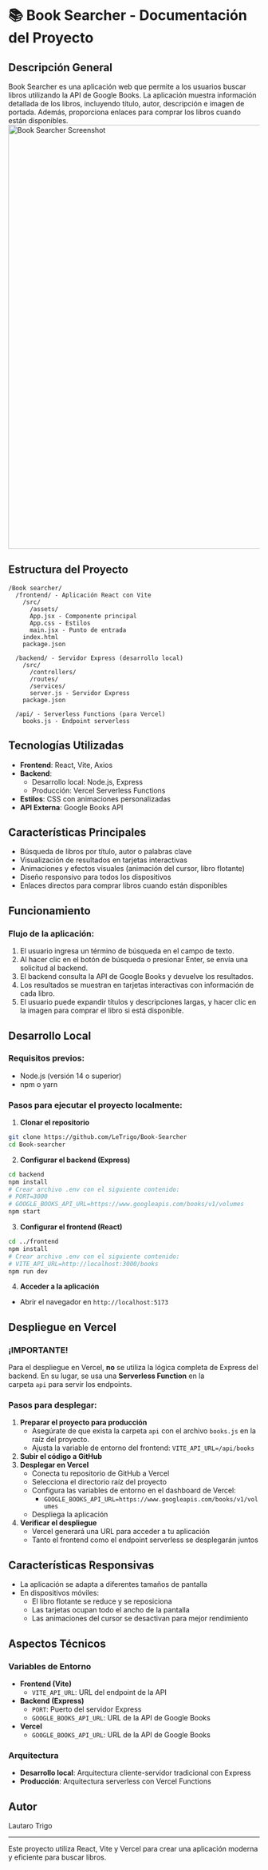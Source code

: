 # **📚 Book Searcher - Documentación del Proyecto**

## **Descripción General**

Book Searcher es una aplicación web que permite a los usuarios buscar libros utilizando la API de Google Books. La aplicación muestra información detallada de los libros, incluyendo título, autor, descripción e imagen de portada. Además, proporciona enlaces para comprar los libros cuando están disponibles.
<img width="1911" height="848" alt="Book Searcher Screenshot" src="https://github.com/user-attachments/assets/0e21bdec-252e-4862-b02c-3be90a813d00" />

## **Estructura del Proyecto**

```
/Book searcher/
  /frontend/ - Aplicación React con Vite
    /src/
      /assets/
      App.jsx - Componente principal
      App.css - Estilos
      main.jsx - Punto de entrada
    index.html
    package.json
    
  /backend/ - Servidor Express (desarrollo local)
    /src/
      /controllers/
      /routes/
      /services/
      server.js - Servidor Express
    package.json
    
  /api/ - Serverless Functions (para Vercel)
    books.js - Endpoint serverless
```

## **Tecnologías Utilizadas**

- **Frontend**: React, Vite, Axios
- **Backend**:
    - Desarrollo local: Node.js, Express
    - Producción: Vercel Serverless Functions
- **Estilos**: CSS con animaciones personalizadas
- **API Externa**: Google Books API

## **Características Principales**

- Búsqueda de libros por título, autor o palabras clave
- Visualización de resultados en tarjetas interactivas
- Animaciones y efectos visuales (animación del cursor, libro flotante)
- Diseño responsivo para todos los dispositivos
- Enlaces directos para comprar libros cuando están disponibles

## **Funcionamiento**

### Flujo de la aplicación:

1. El usuario ingresa un término de búsqueda en el campo de texto.
2. Al hacer clic en el botón de búsqueda o presionar Enter, se envía una solicitud al backend.
3. El backend consulta la API de Google Books y devuelve los resultados.
4. Los resultados se muestran en tarjetas interactivas con información de cada libro.
5. El usuario puede expandir títulos y descripciones largas, y hacer clic en la imagen para comprar el libro si está disponible.

## **Desarrollo Local**

### Requisitos previos:

- Node.js (versión 14 o superior)
- npm o yarn

### Pasos para ejecutar el proyecto localmente:

1. **Clonar el repositorio**

```bash
git clone https://github.com/LeTrigo/Book-Searcher
cd Book-searcher
```

2. **Configurar el backend (Express)**

```bash
cd backend
npm install
# Crear archivo .env con el siguiente contenido:
# PORT=3000
# GOOGLE_BOOKS_API_URL=https://www.googleapis.com/books/v1/volumes
npm start
```

3. **Configurar el frontend (React)**

```bash
cd ../frontend
npm install
# Crear archivo .env con el siguiente contenido:
# VITE_API_URL=http://localhost:3000/books
npm run dev
```

4. **Acceder a la aplicación**

- Abrir el navegador en `http://localhost:5173`

## **Despliegue en Vercel**

### ¡IMPORTANTE!

Para el despliegue en Vercel, **no** se utiliza la lógica completa de Express del backend. En su lugar, se usa una **Serverless Function** en la carpeta `api` para servir los endpoints.

### Pasos para desplegar:

1. **Preparar el proyecto para producción**
    - Asegúrate de que exista la carpeta `api` con el archivo `books.js` en la raíz del proyecto.
    - Ajusta la variable de entorno del frontend: `VITE_API_URL=/api/books`
2. **Subir el código a GitHub**
3. **Desplegar en Vercel**
    - Conecta tu repositorio de GitHub a Vercel
    - Selecciona el directorio raíz del proyecto
    - Configura las variables de entorno en el dashboard de Vercel:
        - `GOOGLE_BOOKS_API_URL=https://www.googleapis.com/books/v1/volumes`
    - Despliega la aplicación
4. **Verificar el despliegue**
    - Vercel generará una URL para acceder a tu aplicación
    - Tanto el frontend como el endpoint serverless se desplegarán juntos

## **Características Responsivas**

- La aplicación se adapta a diferentes tamaños de pantalla
- En dispositivos móviles:
    - El libro flotante se reduce y se reposiciona
    - Las tarjetas ocupan todo el ancho de la pantalla
    - Las animaciones del cursor se desactivan para mejor rendimiento

## **Aspectos Técnicos**

### Variables de Entorno

- **Frontend (Vite)**
    - `VITE_API_URL`: URL del endpoint de la API
- **Backend (Express)**
    - `PORT`: Puerto del servidor Express
    - `GOOGLE_BOOKS_API_URL`: URL de la API de Google Books
- **Vercel**
    - `GOOGLE_BOOKS_API_URL`: URL de la API de Google Books

### Arquitectura

- **Desarrollo local**: Arquitectura cliente-servidor tradicional con Express
- **Producción**: Arquitectura serverless con Vercel Functions

## **Autor**

Lautaro Trigo

---

Este proyecto utiliza React, Vite y Vercel para crear una aplicación moderna y eficiente para buscar libros.

